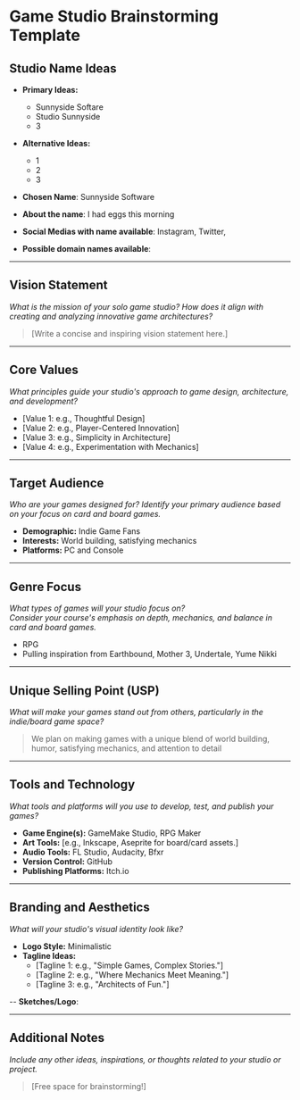 # Game Studio Brainstorming Template

## Studio Name Ideas
- **Primary Ideas:**
  - Sunnyside Softare
  - Studio Sunnyside
  - 3
- **Alternative Ideas:**
  - 1
  - 2
  - 3

- **Chosen Name**: Sunnyside Software
- **About the name**: I had eggs this morning
- **Social Medias with name available**: Instagram, Twitter, 
- **Possible domain names available**: 

---

## Vision Statement
*What is the mission of your solo game studio? How does it align with creating and analyzing innovative game architectures?*

> [Write a concise and inspiring vision statement here.]

---

## Core Values
*What principles guide your studio's approach to game design, architecture, and development?*

- [Value 1: e.g., Thoughtful Design]
- [Value 2: e.g., Player-Centered Innovation]
- [Value 3: e.g., Simplicity in Architecture]
- [Value 4: e.g., Experimentation with Mechanics]

---

## Target Audience
*Who are your games designed for? Identify your primary audience based on your focus on card and board games.*

- **Demographic:** Indie Game Fans
- **Interests:** World building, satisfying mechanics
- **Platforms:** PC and Console

---

## Genre Focus
*What types of games will your studio focus on?*  
*Consider your course's emphasis on depth, mechanics, and balance in card and board games.*

- RPG
- Pulling inspiration from Earthbound, Mother 3, Undertale, Yume Nikki

---

## Unique Selling Point (USP)
*What will make your games stand out from others, particularly in the indie/board game space?*

> We plan on making games with a unique blend of world building, humor, satisfying mechanics, and attention to detail

---

## Tools and Technology
*What tools and platforms will you use to develop, test, and publish your games?*

- **Game Engine(s):** GameMake Studio, RPG Maker
- **Art Tools:** [e.g., Inkscape, Aseprite for board/card assets.]
- **Audio Tools:** FL Studio, Audacity, Bfxr
- **Version Control:** GitHub
- **Publishing Platforms:** Itch.io

---

## Branding and Aesthetics
*What will your studio's visual identity look like?*

- **Logo Style:** Minimalistic
- **Tagline Ideas:** 
  - [Tagline 1: e.g., "Simple Games, Complex Stories."]
  - [Tagline 2: e.g., "Where Mechanics Meet Meaning."]
  - [Tagline 3: e.g., "Architects of Fun."]

-- **Sketches/Logo**:

---

## Additional Notes
*Include any other ideas, inspirations, or thoughts related to your studio or project.*

> [Free space for brainstorming!]